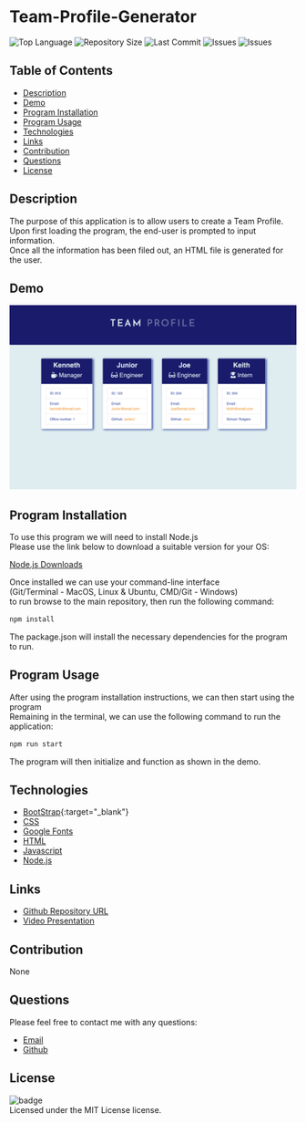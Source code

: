 # Team-Profile-Generator

![Top Language](https://img.shields.io/github/languages/top/Kpetiote/Team-Profile-Generator)
![Repository Size](https://img.shields.io/github/repo-size/Kpetiote/Team-Profile-Generator)
![Last Commit](https://img.shields.io/github/last-commit/Kpetiote/Team-Profile-Generator)
![Issues](https://img.shields.io/github/issues/Kpetiote/Team-Profile-Generator)
![Issues](https://img.shields.io/github/issues/Kpetiote/Team-Profile-Generator)

## Table of Contents
* [Description](#description)
* [Demo](#demo)
* [Program Installation](#program-installation)
* [Program Usage](#program-usage)
* [Technologies](#technologies)
* [Links](#links)
* [Contribution](#contribution)
* [Questions](#questions)
* [License](#license)

## Description
The purpose of this application is to allow users to create a Team Profile.\
Upon first loading the program, the end-user is prompted to input information.\
Once all the information has been filed out, an HTML file is generated for the user.

## Demo
![Alt text](./assets/images/Team-Profile-Generator.png "Team-Profile-Generator")

## Program Installation
To use this program we will need to install Node.js\
Please use the link below to download a suitable version for your OS:

[Node.js Downloads](https://nodejs.org/en/download/)

Once installed we can use your command-line interface\
(Git/Terminal - MacOS, Linux & Ubuntu, CMD/Git - Windows)\
to run browse to the main repository, then run the following command:

```bash
npm install
```

The package.json will install the necessary dependencies for the program to run.

## Program Usage
After using the program installation instructions, we can then start using the program\
Remaining in the terminal, we can use the following command to run the application:

```bash
npm run start
```

The program will then initialize and function as shown in the demo.

## Technologies
- [BootStrap](https://getbootstrap.com/){:target="_blank"}
- [CSS](https://developer.mozilla.org/en-US/docs/Web/CSS)
- [Google Fonts](https://fonts.google.com/)
- [HTML](https://developer.mozilla.org/en-US/docs/Web/HTML)
- [Javascript](https://www.javascript.com/)
- [Node.js](https://nodejs.org/en/about/)

## Links
- [Github Repository URL](https://github.com/Kpetiote/Team-Profile-Generator)
- [Video Presentation](https://drive.google.com/file/d/1SAcQTJrscyF_YLz9u09Khf9tyLSEIu5F/view?usp=sharing)

## Contribution
None

## Questions
Please feel free to contact me with any questions:
- [Email](mailto:kenneth.petiote@gmail.com)
- [Github](https://github.com/Kpetiote)

## License
![badge](https://img.shields.io/badge/license-MIT-yellow)
<br />
Licensed under the MIT License license. 